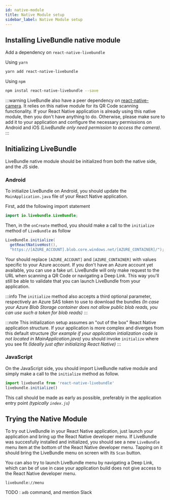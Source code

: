 ```yaml
---
id: native-module
title: Native Module setup
sidebar_label: Native Module setup
---
```


## Installing LiveBundle native module

Add a dependency on `react-native-livebundle`

Using `yarn`

```bash
yarn add react-native-livebundle
```

Using `npm`

```bash
npm instal react-native-livebundle --save
```

:::warning
LiveBundle also have a peer dependency on [react-native-camera](https://github.com/react-native-community/react-native-camera).
It relies on this native module for its QR Code scanning functionality. If your React Native application is already using this native module, then you don't have anything to do. Otherwise, please make sure to add it to your application and configure the necessary permissions on Android and iOS *(LiveBundle only need permission to access the camera)*.
:::

## Initializing LiveBundle

LiveBundle native module should be initialized from both the native side, and the JS side.

### Android

To initialize LiveBundle on Android, you should update the `MainApplication.java` file of your React Native application.

First, add the following import statement

```java
import io.livebundle.LiveBundle;
```

Then, in the `onCreate` method, you should make a call to the `initialize` method of `LiveBundle` as follow

```java
LiveBundle.initialize(
  getReactNativeHost(),
  "https://[AZURE_ACCOUNT].blob.core.windows.net/[AZURE_CONTAINER]/");
```

Your should replace `[AZURE_ACCOUNT]` and `[AZURE_CONTAINER]` with values specific to your Azure account. If you don't have an Azure account yet available, you can use a fake url. LiveBundle will only make request to the URL when scanning a QR Code or navigating a Deep Link. This way you'll still be able to validate that you can launch LiveBundle from your application.

:::info
The `initialize` method also accepts a third optional parameter, respectively an Azure SAS token to use to download the bundles *(In case your Azure Blob Storage container does not allow public blob reads, you can use such a token for blob reads)*
:::

:::note
This initialization setup assumes an "out of the box" React Native application structure. If your application is more complex and diverges from this default structure *(for example if your application intialization code is not located in MainApplication.java)* you should invoke `initialize` where you see fit *(Ideally just after initializing React Native)*
:::

### JavaScript

On the JavaScript side, you should import LiveBundle native module and simply make a call to the `initialize` method as follow.

```javascript
import livebundle from 'react-native-livebundle'
livebundle.initialize()
```

This call should be made as early as possible, preferably in the application entry point *(typically `index.js`)*

## Trying the Native Module

To try out LiveBundle in your React Native application, just launch your application and bring up the React Native developer menu. If LiveBundle was succesfully installed and initialized, you should see a new `LiveBundle` menu item at the bottom of the React Native developer menu.
Tapping on it should bring the LiveBundle menu on screen with its `Scan` button.

You can also try to launch LiveBundle menu by navigating a Deep Link, which can be of use in case your application build does not give access to the React Native developer menu.

`livebundle://menu`

TODO : `adb` command, and mention Slack

